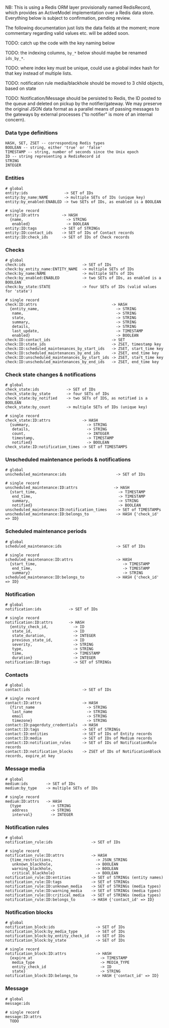 NB: This is using a Redis ORM layer provisionally named RedisRecord, which provides an ActiveModel implementation over a Redis data store. Everything below is subject to confirmation, pending review.

The following documentation just lists the data fields at the moment; more commentary regarding valid values etc. will be added soon.

TODO: catch up the code with the key naming below

TODO: the indexing columns, `by_*` below should maybe be renamed `ids_by_*`.

TODO: where index key must be unique, could use a global index hash for that key instead of multiple lists.

TODO: notification rule media/blackhole should be moved to 3 child objects, based on state

TODO: Notification/Message should be persisted to Redis, the ID posted to the queue and deleted on pickup by the notifier/gateway. We may preserve the original JSON data format as a parallel means of passing messages to the gateways by external processes ("to notifier" is more of an internal concern).

### Data type definitions

    HASH, SET, ZSET -- corresponding Redis types
    BOOLEAN -- string, either 'true' or 'false'
    TIMESTAMP -- string, number of seconds since the Unix epoch
    ID -- string representing a RedisRecord id
    STRING
    INTEGER

### Entities

    # global
    entity:ids                -> SET of IDs
    entity:by_name:NAME       -> multiple SETs of IDs (unique key)
    entity:by_enabled:ENABLED -> two SETs of IDs, as enabled is a BOOLEAN

    # single record
    entity:ID:attrs          -> HASH
      {name,                   -> STRING
       enabled}                -> BOOLEAN
    entity:ID:tags           -> SET of STRINGs
    entity:ID:contact_ids    -> SET of IDs of Contact records
    entity:ID:check_ids      -> SET of IDs of Check records

### Checks

    # global
    check:ids                         -> SET of IDs
    check:by_entity_name:ENTITY_NAME  -> multiple SETs of IDs
    check:by_name:NAME                -> multiple SETs of IDs
    check:by_enabled:ENABLED          -> two SETs of IDs, as enabled is a BOOLEAN
    check:by_state:STATE              -> four SETs of IDs (valid values for 'state')
    
    # single record
    check:ID:attrs                                 -> HASH
      {entity_name,                                  -> STRING
       name,                                         -> STRING
       state,                                        -> STRING
       summary,                                      -> STRING
       details,                                      -> STRING
       last_update,                                  -> TIMESTAMP
       enabled}                                      -> BOOLEAN
    check:ID:contact_ids                           -> SET
    check:ID:state_ids                             -> ZSET, timestamp key
    check:ID:scheduled_maintenances_by_start_ids   -> ZSET, start_time key
    check:ID:scheduled_maintenances_by_end_ids     -> ZSET, end_time key
    check:ID:unscheduled_maintenances_by_start_ids -> ZSET, start_time key
    check:ID:unscheduled_maintenances_by_end_ids   -> ZSET, end_time key


### Check state changes & notifications

    # global
    check_state:ids            -> SET of IDs
    check_state:by_state       -> four SETs of IDs
    check_state:by_notified    -> two SETs of IDS, as notified is a BOOLEAN
    check_state:by_count       -> multiple SETs of IDs (unique key)

    # single record
    check_state:ID:attrs              -> HASH
      {summary,                         -> STRING
       details,                         -> STRING
       count,                           -> INTEGER
       timestamp,                       -> TIMESTAMP
       notified}                        -> BOOLEAN
    check_state:ID:notification_times -> SET of TIMESTAMPS

### Unscheduled maintenance periods & notifications

    # global
    unscheduled_maintenance:ids                      -> SET of IDs

    # single record
    unscheduled_maintenance:ID:attrs                -> HASH
      {start_time,                                    -> TIMESTAMP
       end_time,                                      -> TIMESTAMP
       summary,                                       -> STRING
       notified}                                      -> BOOLEAN
    unscheduled_maintenance:ID:notification_times    -> SET of TIMESTAMPs
    unscheduled_maintenance:ID:belongs_to            -> HASH {'check_id' => ID}
    
### Scheduled maintenance periods

    # global
    scheduled_maintenance:ids                        -> SET of IDs

    # single record
    scheduled_maintenance:ID:attrs                   -> HASH
      {start_time,                                      -> TIMESTAMP
       end_time,                                        -> TIMESTAMP
       summary}                                         -> STRING
    scheduled_maintenance:ID:belongs_to              -> HASH {'check_id' => ID}

### Notification

    # global
    notification:ids            -> SET of IDs
    
    # single record
    notification:ID:attrs       -> HASH
      {entity_check_id,           -> ID
       state_id,                  -> ID
       state_duration,            -> INTEGER
       previous_state_id,         -> ID
       severity,                  -> STRING
       type,                      -> STRING
       time,                      -> TIMESTAMP
       duration}                  -> INTEGER
    notification:ID:tags          -> SET of STRINGs

### Contacts

    # global
    contact:ids                       -> SET of IDs
    
    # single record
    contact:ID:attrs                  -> HASH
      {first_name                       -> STRING
       last_name                        -> STRING
       email                            -> STRING
       timezone}                        -> STRING
    contact:ID:pagerduty_credentials  -> HASH
    contact:ID:tags                   -> SET of STRINGs
    contact:ID:entities               -> SET of IDs of Entity records
    contact:ID:media                  -> SET of IDs of Medium records
    contact:ID:notification_rules     -> SET of IDs of NotificationRule records
    contact:ID:notification_blocks    -> ZSET of IDs of NotificationBlock records, expire_at key

### Message media

    # global
    medium:ids        -> SET of IDs
    medium:by_type    -> multiple SETs of IDs
    
    # single record
    medium:ID:attrs   -> HASH
      {type             -> STRING
       address          -> STRING
       interval}        -> INTEGER
    

### Notification rules

    # global
    notification_rule:ids                 -> SET of IDs
    
    # single record
    notification_rule:ID:attrs            -> HASH
      {time_restrictions,                   -> JSON_STRING
       unknown_blackhole,                   -> BOOLEAN
       warning_blackhole,                   -> BOOLEAN
       critical_blackhole}                  -> BOOLEAN
    notification_rule:ID:entities         -> SET of STRINGs (entity names)
    notification_rule:ID:tags             -> SET of STRINGs
    notification_rule:ID:unknown_media    -> SET of STRINGs (media types)
    notification_rule:ID:warning_media    -> SET of STRINGs (media types)
    notification_rule:ID:critical_media   -> SET of STRINGs (media types)
    notification_rule:ID:belongs_to       -> HASH {'contact_id' => ID}

### Notification blocks

    # global
    notification_block:ids                  -> SET of IDs
    notification_block:by_media_type        -> SET of IDs
    notification_block:by_entity_check_id   -> SET of IDs
    notification_block:by_state             -> SET of IDs
    
    # single record
    notification_block:ID:attrs             -> HASH
      {expire_at                              -> TIMESTAMP
       media_type                             -> MEDIA_TYPE
       entity_check_id                        -> ID
       state}                                 -> STRING
    notification_block:ID:belongs_to        -> HASH {'contact_id' => ID}

### Message

    # global
    message:ids
    
    # single record
    message:ID:attrs
      TODO
